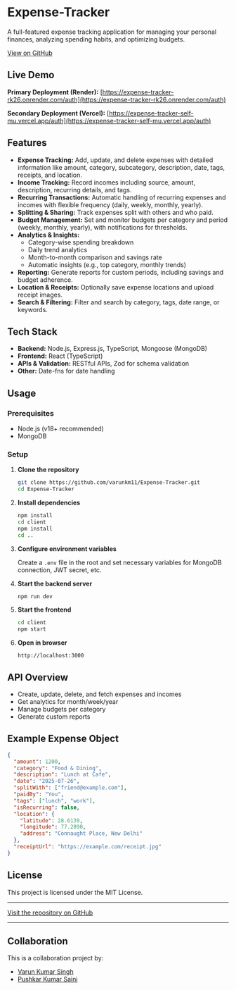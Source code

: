 
# Expense-Tracker

A full-featured expense tracking application for managing your personal finances, analyzing spending habits, and optimizing budgets.

[View on GitHub](https://github.com/varunkm11/Expense-Tracker)

## Live Demo

**Primary Deployment (Render):** [https://expense-tracker-rk26.onrender.com/auth](https://expense-tracker-rk26.onrender.com/auth)

**Secondary Deployment (Vercel):** [https://expense-tracker-self-mu.vercel.app/auth](https://expense-tracker-self-mu.vercel.app/auth)

## Features

- **Expense Tracking:** Add, update, and delete expenses with detailed information like amount, category, subcategory, description, date, tags, receipts, and location.
- **Income Tracking:** Record incomes including source, amount, description, recurring details, and tags.
- **Recurring Transactions:** Automatic handling of recurring expenses and incomes with flexible frequency (daily, weekly, monthly, yearly).
- **Splitting & Sharing:** Track expenses split with others and who paid.
- **Budget Management:** Set and monitor budgets per category and period (weekly, monthly, yearly), with notifications for thresholds.
- **Analytics & Insights:**
  - Category-wise spending breakdown
  - Daily trend analytics
  - Month-to-month comparison and savings rate
  - Automatic insights (e.g., top category, monthly trends)
- **Reporting:** Generate reports for custom periods, including savings and budget adherence.
- **Location & Receipts:** Optionally save expense locations and upload receipt images.
- **Search & Filtering:** Filter and search by category, tags, date range, or keywords.

## Tech Stack

- **Backend:** Node.js, Express.js, TypeScript, Mongoose (MongoDB)
- **Frontend:** React (TypeScript)
- **APIs & Validation:** RESTful APIs, Zod for schema validation
- **Other:** Date-fns for date handling

## Usage

### Prerequisites

- Node.js (v18+ recommended)
- MongoDB

### Setup

1. **Clone the repository**
   ```sh
   git clone https://github.com/varunkm11/Expense-Tracker.git
   cd Expense-Tracker
   ```

2. **Install dependencies**
   ```sh
   npm install
   cd client
   npm install
   cd ..
   ```

3. **Configure environment variables**

   Create a `.env` file in the root and set necessary variables for MongoDB connection, JWT secret, etc.

4. **Start the backend server**
   ```sh
   npm run dev
   ```

5. **Start the frontend**
   ```sh
   cd client
   npm start
   ```

6. **Open in browser**
   ```
   http://localhost:3000
   ```

## API Overview

- Create, update, delete, and fetch expenses and incomes
- Get analytics for month/week/year
- Manage budgets per category
- Generate custom reports

## Example Expense Object

```json
{
  "amount": 1200,
  "category": "Food & Dining",
  "description": "Lunch at Cafe",
  "date": "2025-07-26",
  "splitWith": ["friend@example.com"],
  "paidBy": "You",
  "tags": ["lunch", "work"],
  "isRecurring": false,
  "location": {
    "latitude": 28.6139,
    "longitude": 77.2090,
    "address": "Connaught Place, New Delhi"
  },
  "receiptUrl": "https://example.com/receipt.jpg"
}
```

## License

This project is licensed under the MIT License.

---

[Visit the repository on GitHub](https://github.com/varunkm11/Expense-Tracker)

---

## Collaboration

This is a collaboration project by:

- [Varun Kumar Singh](https://github.com/varunkm11)
- [Pushkar Kumar Saini](https://github.com/pushkarkumarsaini2006)
